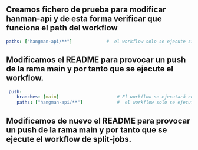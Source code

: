 ## Creamos fichero de prueba para modificar hanman-api y de esta forma verificar que funciona el path del workflow

```yaml
paths: ["hangman-api/**"]             #  el workflow solo se ejecute si los cambios afectan a la ruta concreta hangman-api/**
```

## Modificamos el README para provocar un push de la rama main y por tanto que se ejecute el workflow.

```yaml
 push:
    branches: [main]                      # El workflow se ejecutará cuando haya un push a la rama main.
    paths: ["hangman-api/**"]             #  el workflow solo se ejecute si los cambios afectan a la ruta concreta hangman-api/**
```

## Modificamos de nuevo el README para provocar un push de la rama main y por tanto que se ejecute el workflow de split-jobs.
